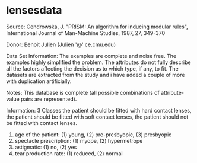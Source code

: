 # lensesdata

Source:
Cendrowska, J. "PRISM: An algorithm for inducing modular rules", International Journal of Man-Machine Studies, 1987, 27, 349-370

Donor:
Benoit Julien (Julien '@' ce.cmu.edu)


Data Set Information:
The examples are complete and noise free. The examples highly simplified the problem. The attributes do not fully describe all the factors affecting the decision as to which type, if any, to fit.
The datasets are extracted from the study and i have added a couple of more with duplication artificially.

Notes:
This database is complete (all possible combinations of attribute-value pairs are represented).

Information:
3 Classes
the patient should be fitted with hard contact lenses,
the patient should be fitted with soft contact lenses,
the patient should not be fitted with contact lenses.

1. age of the patient: (1) young, (2) pre-presbyopic, (3) presbyopic
2. spectacle prescription: (1) myope, (2) hypermetrope
3. astigmatic: (1) no, (2) yes
4. tear production rate: (1) reduced, (2) normal

